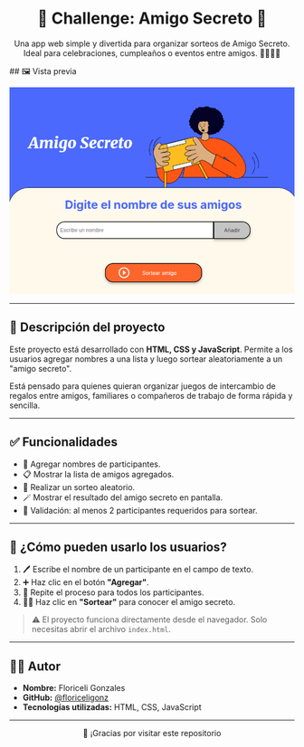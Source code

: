 <h1 align="center">🎁 Challenge: Amigo Secreto 🎉</h1>
<p align="center">
  Una app web simple y divertida para organizar sorteos de Amigo Secreto. Ideal para celebraciones, cumpleaños o eventos entre amigos. 🧑‍🤝‍🧑✨
</p>
## 🖼️ Vista previa

![Vista previa de la aplicación](./assets/imagenReadme.png)

---

## 📌 Descripción del proyecto

Este proyecto está desarrollado con **HTML, CSS y JavaScript**. Permite a los usuarios agregar nombres a una lista y luego sortear aleatoriamente a un "amigo secreto".

Está pensado para quienes quieran organizar juegos de intercambio de regalos entre amigos, familiares o compañeros de trabajo de forma rápida y sencilla.

---

## ✅ Funcionalidades

- 🧾 Agregar nombres de participantes.
- 📋 Mostrar la lista de amigos agregados.
- 🎲 Realizar un sorteo aleatorio.
- 🪄 Mostrar el resultado del amigo secreto en pantalla.
- 🚨 Validación: al menos 2 participantes requeridos para sortear.

---

## 🚀 ¿Cómo pueden usarlo los usuarios?

1. 🖊️ Escribe el nombre de un participante en el campo de texto.
2. ➕ Haz clic en el botón **"Agregar"**.
3. 🔁 Repite el proceso para todos los participantes.
4. 🧙‍♂️ Haz clic en **"Sortear"** para conocer el amigo secreto.

> ⚠️ El proyecto funciona directamente desde el navegador. Solo necesitas abrir el archivo `index.html`.

---

## 👩‍💻 Autor

- **Nombre:** Floriceli Gonzales  
- **GitHub:** [@floriceligonz](https://github.com/floriceligonz)  
- **Tecnologías utilizadas:** HTML, CSS, JavaScript

---

<p align="center">
  💫 ¡Gracias por visitar este repositorio
</p>


